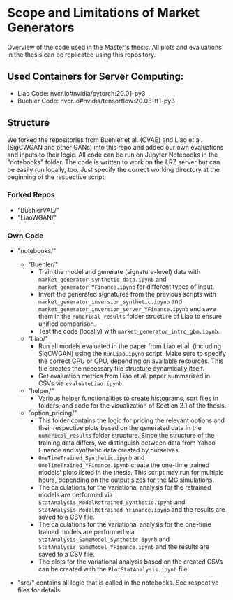 # Scope and Limitations of Market Generators

Overview of the code used in the Master's thesis. All plots and evaluations in the thesis can be replicated using this repository.

## Used Containers for Server Computing:
- Liao Code: nvcr.io#nvidia/pytorch:20.01-py3
- Buehler Code: nvcr.io#nvidia/tensorflow:20.03-tf1-py3

## Structure
We forked the repositories from Buehler et al. (CVAE) and Liao et al. (SigCWGAN and other GANs) into this repo and added our own evaluations and inputs to their logic. All code can be run on Jupyter Notebooks in the "notebooks" folder. The code is written to work on the LRZ server but can be easily run locally, too. Just specify the correct working directory at the beginning of the respective script.

### Forked Repos
- "BuehlerVAE/"
- "LiaoWGAN/"

### Own Code
- "notebooks/"
  - "Buehler/"
    - Train the model and generate (signature-level) data with `market_generator_synthetic_data.ipynb` and `market_generator_YFinance.ipynb` for different types of input.
    - Invert the generated signatures from the previous scripts with `market_generator_inversion_synthetic.ipynb` and `market_generator_inversion_server_YFinance.ipynb` and save them in the `numerical_results` folder structure of Liao to ensure unified comparison.
    - Test the code (locally) with `market_generator_intro_gbm.ipynb`.
  - "Liao/"
    - Run all models evaluated in the paper from Liao et al. (including SigCWGAN) using the `RunLiao.ipynb` script. Make sure to specify the correct GPU or CPU, depending on available resources. This file creates the necessary file structure dynamically itself.
    - Get evaluation metrics from Liao et al. paper summarized in CSVs via `evaluateLiao.ipynb`.
  - "helper/"
    - Various helper functionalities to create histograms, sort files in folders, and code for the visualization of Section 2.1 of the thesis.
  - "option_pricing/"
    - This folder contains the logic for pricing the relevant options and their respective plots based on the generated data in the `numerical_results` folder structure. Since the structure of the training data differs, we distinguish between data from Yahoo Finance and synthetic data created by ourselves.
    - `OneTimeTrained_Synthetic.ipynb` and `OneTimeTrained_YFinance.ipynb` create the one-time trained models' plots listed in the thesis. This script may run for multiple hours, depending on the output sizes for the MC simulations.
    - The calculations for the variational analysis for the retrained models are performed via `StatAnalysis_ModelRetrained_Synthetic.ipynb` and `StatAnalysis_ModelRetrained_YFinance.ipynb` and the results are saved to a CSV file.
    - The calculations for the variational analysis for the one-time trained models are performed via `StatAnalysis_SameModel_Synthetic.ipynb` and `StatAnalysis_SameModel_YFinance.ipynb` and the results are saved to a CSV file.
    - The plots for the variational analysis based on the created CSVs can be created with the `PlotStatAnalysis.ipynb` file.

- "src/" contains all logic that is called in the notebooks. See respective files for details.

    